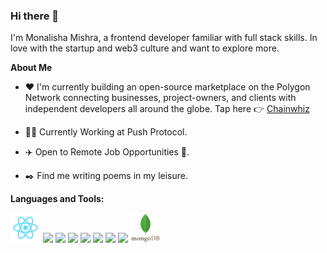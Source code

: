 ### Hi there 👋 
I'm Monalisha Mishra, a frontend developer familiar with full stack skills. In love with the startup and web3 culture and want to explore more.

**About Me**

- ❤️ I'm currently building an open-source marketplace on the Polygon Network connecting businesses, project-owners, and clients with independent developers all around the globe. Tap here 👉 [Chainwhiz](https://www.chainwhiz.app/)
  
- 👨‍💻 Currently Working at Push Protocol.
  
- ✈️ Open to Remote Job Opportunities 🍻.

- :black_nib: Find me writing poems in my leisure.


**Languages and Tools:**
 
 <p align="left">
<img src="https://raw.githubusercontent.com/github/explore/80688e429a7d4ef2fca1e82350fe8e3517d3494d/topics/react/react.png" height="48" >
<img src="https://e7.pngegg.com/pngimages/14/568/png-clipart-angularjs-logo-javascript-security-token-angle-triangle.png" height="45">
<img src="https://upload.wikimedia.org/wikipedia/commons/thumb/9/95/Vue.js_Logo_2.svg/1184px-Vue.js_Logo_2.svg.png" height="45">
<img src="https://img.icons8.com/color/48/000000/javascript.png"/>
<img src="https://www.manejandodatos.es/wp-content/uploads/2015/03/typescript.png" height="45"/>
<img src="https://img.icons8.com/color/48/000000/html-5.png"/> 
<img src="https://img.icons8.com/color/48/000000/css3.png"/> 
<img src="https://img.icons8.com/color/48/000000/nodejs.png"/> 
<img src="https://raw.githubusercontent.com/devicons/devicon/master/icons/mongodb/mongodb-original-wordmark.svg" width="48" height="48" />
</p>




